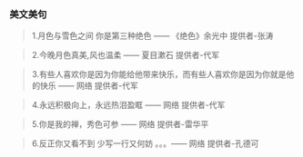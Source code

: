 ### 美文美句

>1.月色与雪色之间 你是第三种绝色 —— 《绝色》余光中 提供者-张涛

>2.今晚月色真美,风也温柔 —— 夏目漱石 提供者-代军

>3.有些人喜欢你是因为你能给他带来快乐，而有些人喜欢你是因为你就是他的快乐 —— 网络 提供者-代军
 
>4.永远积极向上，永远热泪盈眶 —— 网络 提供者-代军

>5.你是我的禅，秀色可参 —— 网络 提供者-雷华平

>6.反正你又看不到
> 少写一行又何妨 
> 。。。—— 网络 提供者-孔德可
